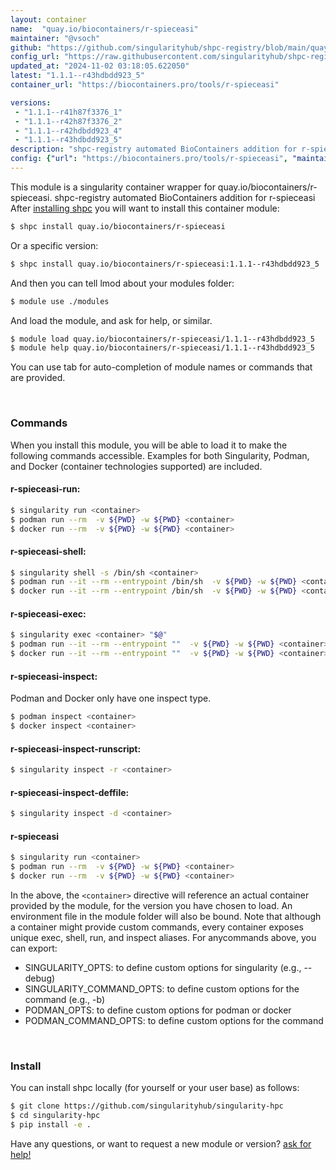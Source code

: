 ```yaml
---
layout: container
name:  "quay.io/biocontainers/r-spieceasi"
maintainer: "@vsoch"
github: "https://github.com/singularityhub/shpc-registry/blob/main/quay.io/biocontainers/r-spieceasi/container.yaml"
config_url: "https://raw.githubusercontent.com/singularityhub/shpc-registry/main/quay.io/biocontainers/r-spieceasi/container.yaml"
updated_at: "2024-11-02 03:18:05.622050"
latest: "1.1.1--r43hdbdd923_5"
container_url: "https://biocontainers.pro/tools/r-spieceasi"

versions:
 - "1.1.1--r41h87f3376_1"
 - "1.1.1--r42h87f3376_2"
 - "1.1.1--r42hdbdd923_4"
 - "1.1.1--r43hdbdd923_5"
description: "shpc-registry automated BioContainers addition for r-spieceasi"
config: {"url": "https://biocontainers.pro/tools/r-spieceasi", "maintainer": "@vsoch", "description": "shpc-registry automated BioContainers addition for r-spieceasi", "latest": {"1.1.1--r43hdbdd923_5": "sha256:6b830f4e88519513fa13432d3791aef43f128bfb8e8dc64a42969af424277cc0"}, "tags": {"1.1.1--r41h87f3376_1": "sha256:daae54f3a91d74b9444a97b0772ba11ca12dc2b477e6fa299b8f2d08b8ef7861", "1.1.1--r42h87f3376_2": "sha256:739dba8b0f9a8ff6fa1d27c29cf92d50bd2890ebba26515cf3fcb65de1aea346", "1.1.1--r42hdbdd923_4": "sha256:7cb6b401ae1f0d3085b525474ecab33caf8c1890d1cc1d04fc369a33b195d23f", "1.1.1--r43hdbdd923_5": "sha256:6b830f4e88519513fa13432d3791aef43f128bfb8e8dc64a42969af424277cc0"}, "docker": "quay.io/biocontainers/r-spieceasi"}
---
```


This module is a singularity container wrapper for quay.io/biocontainers/r-spieceasi.
shpc-registry automated BioContainers addition for r-spieceasi
After [installing shpc](#install) you will want to install this container module:


```bash
$ shpc install quay.io/biocontainers/r-spieceasi
```

Or a specific version:

```bash
$ shpc install quay.io/biocontainers/r-spieceasi:1.1.1--r43hdbdd923_5
```

And then you can tell lmod about your modules folder:

```bash
$ module use ./modules
```

And load the module, and ask for help, or similar.

```bash
$ module load quay.io/biocontainers/r-spieceasi/1.1.1--r43hdbdd923_5
$ module help quay.io/biocontainers/r-spieceasi/1.1.1--r43hdbdd923_5
```

You can use tab for auto-completion of module names or commands that are provided.

<br>

### Commands

When you install this module, you will be able to load it to make the following commands accessible.
Examples for both Singularity, Podman, and Docker (container technologies supported) are included.

#### r-spieceasi-run:

```bash
$ singularity run <container>
$ podman run --rm  -v ${PWD} -w ${PWD} <container>
$ docker run --rm  -v ${PWD} -w ${PWD} <container>
```

#### r-spieceasi-shell:

```bash
$ singularity shell -s /bin/sh <container>
$ podman run --it --rm --entrypoint /bin/sh  -v ${PWD} -w ${PWD} <container>
$ docker run --it --rm --entrypoint /bin/sh  -v ${PWD} -w ${PWD} <container>
```

#### r-spieceasi-exec:

```bash
$ singularity exec <container> "$@"
$ podman run --it --rm --entrypoint ""  -v ${PWD} -w ${PWD} <container> "$@"
$ docker run --it --rm --entrypoint ""  -v ${PWD} -w ${PWD} <container> "$@"
```

#### r-spieceasi-inspect:

Podman and Docker only have one inspect type.

```bash
$ podman inspect <container>
$ docker inspect <container>
```

#### r-spieceasi-inspect-runscript:

```bash
$ singularity inspect -r <container>
```

#### r-spieceasi-inspect-deffile:

```bash
$ singularity inspect -d <container>
```



#### r-spieceasi

```bash
$ singularity run <container>
$ podman run --rm  -v ${PWD} -w ${PWD} <container>
$ docker run --rm  -v ${PWD} -w ${PWD} <container>
```


In the above, the `<container>` directive will reference an actual container provided
by the module, for the version you have chosen to load. An environment file in the
module folder will also be bound. Note that although a container
might provide custom commands, every container exposes unique exec, shell, run, and
inspect aliases. For anycommands above, you can export:

 - SINGULARITY_OPTS: to define custom options for singularity (e.g., --debug)
 - SINGULARITY_COMMAND_OPTS: to define custom options for the command (e.g., -b)
 - PODMAN_OPTS: to define custom options for podman or docker
 - PODMAN_COMMAND_OPTS: to define custom options for the command

<br>

### Install

You can install shpc locally (for yourself or your user base) as follows:

```bash
$ git clone https://github.com/singularityhub/singularity-hpc
$ cd singularity-hpc
$ pip install -e .
```

Have any questions, or want to request a new module or version? [ask for help!](https://github.com/singularityhub/singularity-hpc/issues)